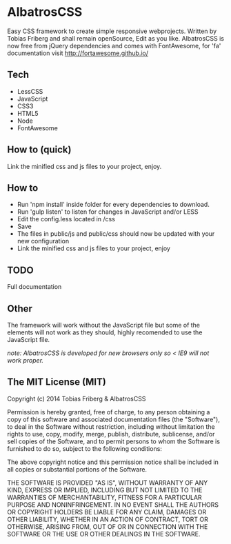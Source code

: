 AlbatrosCSS
==
Easy CSS framework to create simple responsive webprojects.
Written by Tobias Friberg and shall remain openSource, Edit as you like.
AlbatrosCSS is now free from jQuery dependencies and comes with
FontAwesome, for 'fa' documentation visit http://fortawesome.github.io/


Tech
--
- LessCSS
- JavaScript
- CSS3
- HTML5
- Node
- FontAwesome


How to (quick)
--
Link the minified css and js files to your project, enjoy.


How to 
--
- Run 'npm install' inside folder for every dependencies to download.
- Run 'gulp listen' to listen for changes in JavaScript and/or LESS
- Edit the config.less located in /css
- Save
- The files in public/js and public/css should now be updated with your new configuration
- Link the minified css and js files to your project, enjoy


TODO
--
Full documentation


Other
--
The framework will work without the JavaScript file but some of the
elements will not work as they should, highly recomended to use the JavaScript file.

*note: AlbatrosCSS is developed for new browsers only so < IE9 will not work proper.*





The MIT License (MIT)
--
Copyright (c) 2014 Tobias Friberg & AlbatrosCSS

Permission is hereby granted, free of charge, to any person obtaining a copy
of this software and associated documentation files (the "Software"), to deal
in the Software without restriction, including without limitation the rights
to use, copy, modify, merge, publish, distribute, sublicense, and/or sell
copies of the Software, and to permit persons to whom the Software is
furnished to do so, subject to the following conditions:

The above copyright notice and this permission notice shall be included in
all copies or substantial portions of the Software.

THE SOFTWARE IS PROVIDED "AS IS", WITHOUT WARRANTY OF ANY KIND, EXPRESS OR
IMPLIED, INCLUDING BUT NOT LIMITED TO THE WARRANTIES OF MERCHANTABILITY,
FITNESS FOR A PARTICULAR PURPOSE AND NONINFRINGEMENT. IN NO EVENT SHALL THE
AUTHORS OR COPYRIGHT HOLDERS BE LIABLE FOR ANY CLAIM, DAMAGES OR OTHER
LIABILITY, WHETHER IN AN ACTION OF CONTRACT, TORT OR OTHERWISE, ARISING FROM,
OUT OF OR IN CONNECTION WITH THE SOFTWARE OR THE USE OR OTHER DEALINGS IN
THE SOFTWARE.
